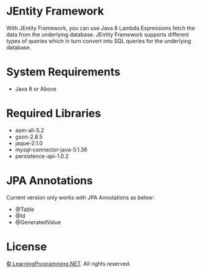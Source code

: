 # JEntity Framework
With JEntity Framework, you can use Java 8 Lambda Expressions fetch the data from the underlying database. JEntity Framework supports different types of queries which in turn convert into SQL queries for the underlying database.


# System Requirements
- Java 8 or Above

# Required Libraries
- asm-all-5.2
- gson-2.8.5
- jaque-2.1.0
- mysql-connector-java-5.1.36
- persistence-api-1.0.2

# JPA Annotations
Current version only works with JPA Annotations as below:
- @Table
- @Id
- @GeneratedValue

# License

[© LearningProgramming.NET](http://learningprogramming.net). All rights reserved.
